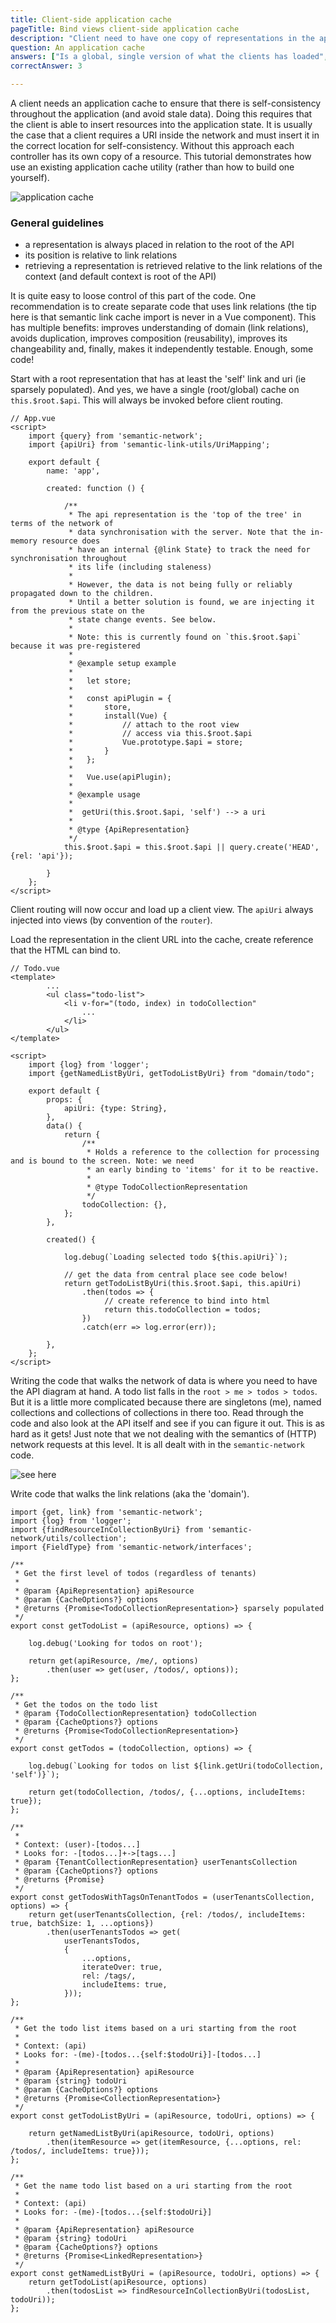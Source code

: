 ```yaml
---
title: Client-side application cache
pageTitle: Bind views client-side application cache
description: "Client need to have one copy of representations in the application cache"
question: An application cache
answers: ["Is a global, single version of what the clients has loaded","Requires that the developers access resources though link relations","Allows binding the UI to representations","All of the above"]
correctAnswer: 3

---
```


A client needs an application cache to ensure that there is self-consistency throughout the application (and avoid stale data). Doing this requires that the client is able to insert resources into the application state. It is usually the case that a client requires a URI inside the network and must insert it in the correct location for self-consistency. Without this approach each controller has its own copy of a resource. This tutorial demonstrates how use an existing application cache utility (rather than how to build one yourself).

![application cache](application-cache.png)

### General guidelines

* a representation is always placed in relation to the root of the API
* its position is relative to link relations
* retrieving a representation is retrieved relative to the link relations of the context (and default context is root of the API)

It is quite easy to loose control of this part of the code. One recommendation is to create separate code that uses link relations (the tip here is that semantic link cache import is never in a Vue component). This has multiple benefits: improves understanding of domain (link relations), avoids duplication, improves composition (reusability), improves its changeability and, finally, makes it independently testable. Enough, some code!

<Instruction>

Start with a root representation that has at least the 'self' link and uri (ie sparsely populated). And yes, we have a single (root/global) cache on `this.$root.$api`. This will always be invoked before client routing.

```js(path="...todo-hypermedia/client/src/component/app/App.vue")
// App.vue
<script>
    import {query} from 'semantic-network';
    import {apiUri} from 'semantic-link-utils/UriMapping';

    export default {
        name: 'app',

        created: function () {

            /**
             * The api representation is the 'top of the tree' in terms of the network of
             * data synchronisation with the server. Note that the in-memory resource does
             * have an internal {@link State} to track the need for synchronisation throughout
             * its life (including staleness)
             *
             * However, the data is not being fully or reliably propagated down to the children.
             * Until a better solution is found, we are injecting it from the previous state on the
             * state change events. See below.
             *
             * Note: this is currently found on `this.$root.$api` because it was pre-registered
             *
             * @example setup example
             *
             *   let store;
             *
             *   const apiPlugin = {
             *       store,
             *       install(Vue) {
             *           // attach to the root view
             *           // access via this.$root.$api
             *           Vue.prototype.$api = store;
             *       }
             *   };
             *
             *   Vue.use(apiPlugin);
             *
             * @example usage
             *
             *  getUri(this.$root.$api, 'self') --> a uri
             *
             * @type {ApiRepresentation}
             */
            this.$root.$api = this.$root.$api || query.create('HEAD', {rel: 'api'});

        }
    };
</script>
```

</Instruction>

Client routing will now occur and load up a client view. The `apiUri` always injected into views (by convention of the `router`).

<Instruction>

Load the representation in the client URL into the cache, create reference that the HTML can bind to.

```js{35}(path="...todo-hypermedia/client/src/components/app/Todo.vue")
// Todo.vue
<template>
        ...
        <ul class="todo-list">
            <li v-for="(todo, index) in todoCollection"
                ...
            </li>
        </ul>
</template>

<script>
    import {log} from 'logger';
    import {getNamedListByUri, getTodoListByUri} from "domain/todo";

    export default {
        props: {
            apiUri: {type: String},
        },
        data() {
            return {
                /**
                 * Holds a reference to the collection for processing and is bound to the screen. Note: we need
                 * an early binding to 'items' for it to be reactive.
                 *
                 * @type TodoCollectionRepresentation
                 */
                todoCollection: {},
            };
        },

        created() {

            log.debug(`Loading selected todo ${this.apiUri}`);

            // get the data from central place see code below!
            return getTodoListByUri(this.$root.$api, this.apiUri)
                .then(todos => {
                     // create reference to bind into html
                     return this.todoCollection = todos;
                })
                .catch(err => log.error(err));

        },
    };
</script>
```

</Instruction>

Writing the code that walks the network of data is where you need to have the API diagram at hand. A todo list falls in the `root > me > todos > todos`. But it is a little more complicated because there are singletons (me), named collections and collections of collections in there too. Read through the code and also look at the API itself and see if you can figure it out. This is as hard as it gets! Just note that we not dealing with the semantics of (HTTP) network requests at this level. It is all dealt with in the `semantic-network` code.

![see here](../../hypermedia/advanced/todo-api.png)

<Instruction>

Write code that walks the link relations (aka the 'domain').

```js(path="...todo-hypermedia/client/src/domain/todo.js")
import {get, link} from 'semantic-network';
import {log} from 'logger';
import {findResourceInCollectionByUri} from 'semantic-network/utils/collection';
import {FieldType} from 'semantic-network/interfaces';

/**
 * Get the first level of todos (regardless of tenants)
 *
 * @param {ApiRepresentation} apiResource
 * @param {CacheOptions?} options
 * @returns {Promise<TodoCollectionRepresentation>} sparsely populated
 */
export const getTodoList = (apiResource, options) => {

    log.debug('Looking for todos on root');

    return get(apiResource, /me/, options)
        .then(user => get(user, /todos/, options));
};

/**
 * Get the todos on the todo list
 * @param {TodoCollectionRepresentation} todoCollection
 * @param {CacheOptions?} options
 * @returns {Promise<TodoCollectionRepresentation>}
 */
export const getTodos = (todoCollection, options) => {

    log.debug(`Looking for todos on list ${link.getUri(todoCollection, 'self')}`);

    return get(todoCollection, /todos/, {...options, includeItems: true});
};

/**
 *
 * Context: (user)-[todos...]
 * Looks for: -[todos...]+->[tags...]
 * @param {TenantCollectionRepresentation} userTenantsCollection
 * @param {CacheOptions?} options
 * @returns {Promise}
 */
export const getTodosWithTagsOnTenantTodos = (userTenantsCollection, options) => {
    return get(userTenantsCollection, {rel: /todos/, includeItems: true, batchSize: 1, ...options})
        .then(userTenantsTodos => get(
            userTenantsTodos,
            {
                ...options,
                iterateOver: true,
                rel: /tags/,
                includeItems: true,
            }));
};

/**
 * Get the todo list items based on a uri starting from the root
 *
 * Context: (api)
 * Looks for: -(me)-[todos...{self:$todoUri}]-[todos...]
 *
 * @param {ApiRepresentation} apiResource
 * @param {string} todoUri
 * @param {CacheOptions?} options
 * @returns {Promise<CollectionRepresentation>}
 */
export const getTodoListByUri = (apiResource, todoUri, options) => {

    return getNamedListByUri(apiResource, todoUri, options)
        .then(itemResource => get(itemResource, {...options, rel: /todos/, includeItems: true}));
};

/**
 * Get the name todo list based on a uri starting from the root
 *
 * Context: (api)
 * Looks for: -(me)-[todos...{self:$todoUri}]
 *
 * @param {ApiRepresentation} apiResource
 * @param {string} todoUri
 * @param {CacheOptions?} options
 * @returns {Promise<LinkedRepresentation>}
 */
export const getNamedListByUri = (apiResource, todoUri, options) => {
    return getTodoList(apiResource, options)
        .then(todosList => findResourceInCollectionByUri(todosList, todoUri));
};

```

</Instruction>

